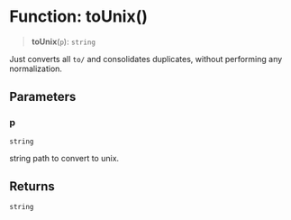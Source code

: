 # Function: toUnix()

> **toUnix**(`p`): `string`

Just converts all `to/` and consolidates duplicates, without performing any normalization.

## Parameters

### p

`string`

string path to convert to unix.

## Returns

`string`
